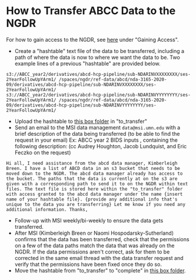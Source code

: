 # How to Transfer ABCC Data to the NGDR

For how to gain access to the NGDR, see [here](msi-login.md) under "Gaining Access".

-   Create a "hashtable" text file of the data to be transferred, including a path of where the data is now to where we want the data to be. Two example lines of a previous "hashtable" are provided below.
```shell 
s3://ABCC_year2/derivatives/abcd-hcp-pipeline/sub-NDARINVXXXXXXXX/ses-2YearFollowUpYArm1/ /spaces/ngdr/ref-data/abcd/nda-3165-2020-09/derivatives/abcd-hcp-pipeline/sub-NDARINVXXXXXXXX/ses-2YearFollowUpYArm1/
s3://ABCC_year2/derivatives/abcd-hcp-pipeline/sub-NDARINVYYYYYYYY/ses-2YearFollowUpYArm1/ /spaces/ngdr/ref-data/abcd/nda-3165-2020-09/derivatives/abcd-hcp-pipeline/sub-NDARINVYYYYYYYY/ses-2YearFollowUpYArm1/
```

-   Upload the hashtable to [this box folder](https://umn.app.box.com/folder/180135363134) in "to_transfer"
-   Send an email to the MSI data management `data@msi.umn.edu` with a brief description of the data being transferred (to be able to find the request in your email) Ex: ABCC year 2 BIDS inputs , containing the following description: (cc Audrey Houghton, Jacob Lundquist, and Eric Feczko on the request)

`Hi all,
I need assistance from the abcd data manager, Kimberleigh Breen. I have a list of ABCD data in an s3 bucket that needs to be moved down to the NGDR. The abcd data manager already has access to the bucket. The paths that the data is currently at on the s3 are given with a corresponding path to send it to on the NGDR within text files. The text file is stored here within the "to_transfer" folder with access granted to the abcd data manager under the name {insert name of your hashtable file}. {provide any additional info that's unique to the data you are transferring}
Let me know if you need any additional information. Thanks,`

-   Follow-up with MSI weekly/bi-weekly to ensure the data gets transferred.
-   After MSI (Kimberleigh Breen or Naomi Hospodarsky-Sutherland) confirms that the data has been transferred, check that the permissions on a few of the data paths match the data that was already on the NGDR. If the data permissions aren't correct, ask for them to be corrected in the same email thread with the data transfer request and verify that the permissions have been fixed once they do so.
-   Move the hashtable from "to_transfer" to "complete" in [this box folder](https://umn.account.box.com/login?redirect_url=%2Ffolder%2F180135363134).

